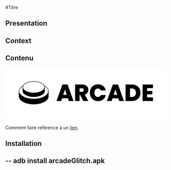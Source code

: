 
#Titre

## Presentation

## Context

## Contenu


![Description de l'image](images/Logo.PNG)

Comment faire reférence à un [lien](https://pages.github.com/).

## Installation
--
adb install arcadeGlitch.apk
--
